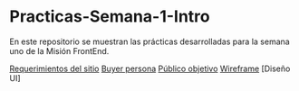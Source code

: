# Practicas-Semana-1-Intro
En este repositorio se muestran las prácticas desarrolladas para la semana uno de la Misión FrontEnd.

[Requerimientos del sitio](https://github.com/AlanAcosta17/Practicas-Semana-1-Intro/blob/main/REQUERIMIENTOS%20DEL%20SITIO%20WEB.docx)
[Buyer persona](https://github.com/AlanAcosta17/Practicas-Semana-1-Intro/blob/main/Buyer%20persona.pdf)
[Público objetivo](https://github.com/AlanAcosta17/Practicas-Semana-1-Intro/blob/main/Publico%20objetivo.pdf)
[Wireframe](https://github.com/AlanAcosta17/Practicas-Semana-1-Intro/blob/main/Wireframe%20Abogabot.pdf)
[Diseño UI]
